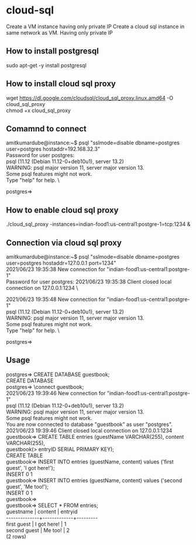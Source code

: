 # cloud-sql

Create a VM instance having only private IP
Create a cloud sql instance in same network as VM. Having only private IP

## How to install postgresql
sudo apt-get -y install postgresql

## How to install cloud sql proxy
wget https://dl.google.com/cloudsql/cloud_sql_proxy.linux.amd64 -O cloud_sql_proxy \
chmod +x cloud_sql_proxy

## Comamnd to connect
amitkumardube@instance:~$ psql "sslmode=disable dbname=postgres user=postgres hostaddr=192.168.32.3" \
Password for user postgres: \
psql (11.12 (Debian 11.12-0+deb10u1), server 13.2) \
WARNING: psql major version 11, server major version 13. \
         Some psql features might not work. \
Type "help" for help. \

postgres=> 

## How to enable cloud sql proxy
./cloud_sql_proxy -instances=indian-food1:us-central1:postgre-1=tcp:1234 & 

##  Connection via cloud sql proxy
amitkumardube@instance:~$ psql "sslmode=disable dbname=postgres user=postgres hostaddr=127.0.0.1 port=1234" \
2021/06/23 19:35:38 New connection for "indian-food1:us-central1:postgre-1" \
Password for user postgres: 2021/06/23 19:35:38 Client closed local connection on 127.0.0.1:1234 \

2021/06/23 19:35:48 New connection for "indian-food1:us-central1:postgre-1" \
psql (11.12 (Debian 11.12-0+deb10u1), server 13.2) \
WARNING: psql major version 11, server major version 13. \
         Some psql features might not work. \
Type "help" for help. \

postgres=> 

## Usage

postgres=> CREATE DATABASE guestbook; \
CREATE DATABASE \
postgres=> \connect guestbook; \
2021/06/23 19:39:46 New connection for "indian-food1:us-central1:postgre-1" \
psql (11.12 (Debian 11.12-0+deb10u1), server 13.2) \
WARNING: psql major version 11, server major version 13. \
         Some psql features might not work. \
You are now connected to database "guestbook" as user "postgres". \
2021/06/23 19:39:46 Client closed local connection on 127.0.0.1:1234 \
guestbook=> CREATE TABLE entries (guestName VARCHAR(255), content VARCHAR(255), \
guestbook(>                         entryID SERIAL PRIMARY KEY); \
CREATE TABLE \
guestbook=> INSERT INTO entries (guestName, content) values ('first guest', 'I got here!'); \
INSERT 0 1 \
guestbook=> INSERT INTO entries (guestName, content) values ('second guest', 'Me too!'); \
INSERT 0 1 \
guestbook=> \
guestbook=> SELECT * FROM entries; \
  guestname   |   content   | entryid \
--------------+-------------+--------- \
 first guest  | I got here! |       1 \
 second guest | Me too!     |       2 \
(2 rows)
